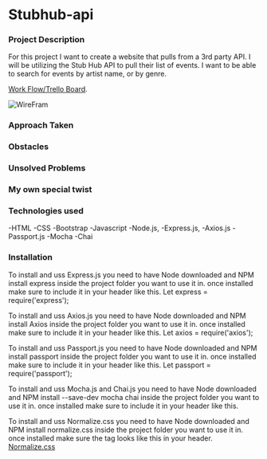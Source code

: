 # Stubhub-api


### Project Description
For this project I want to create a website that pulls from a 3rd party API. 
I will be utilizing the Stub Hub API to pull their list of events. I want to be able to search for events by artist name, or by genre.


[Work Flow/Trello Board](https://trello.com/b/DlA9wcCs/stub-hub-api).

![WireFram]()

### Approach Taken


### Obstacles


### Unsolved Problems


### My own special twist


### Technologies used
-HTML
-CSS
-Bootstrap
-Javascript
-Node.js,
-Express.js,
-Axios.js
-Passport.js
-Mocha
-Chai

### Installation

To install and uss Express.js you need to have Node downloaded and NPM install express inside the project folder you want to use it in. once installed make sure to include it in your header like this.
Let express = require('express');

To install and uss Axios.js you need to have Node downloaded and NPM install Axios inside the project folder you want to use it in. once installed make sure to include it in your header like this.
Let axios = require('axios');

To install and uss Passport.js you need to have Node downloaded and NPM install passport inside the project folder you want to use it in. once installed make sure to include it in your header like this.
Let passport = require('passport');

To install and uss Mocha.js and Chai.js you need to have Node downloaded and NPM install --save-dev mocha chai inside the project folder you want to use it in. once installed make sure to include it in your header like this.

To install and uss Normalize.css you need to have Node downloaded and NPM install normalize.css inside the project folder you want to use it in. once installed make sure the tag looks like this in your header. 
[Normalize.css](https://necolas.github.io/normalize.css/)
<link rel="stylesheet" href="node_modules/normalize.css/normalize.css">




